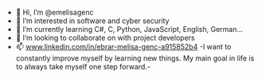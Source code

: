- 👋 Hi, I’m @emelisagenc
- 👀 I’m interested in software and cyber security
- 🌱 I’m currently learning C#, C, Python, JavaScript, English, German...
- 💞️ I’m looking to collaborate on with project developers
- 📫 www.linkedin.com/in/ebrar-melisa-genç-a915852b4
-I want to constantly improve myself by learning new things. My main goal in life is to always take myself one step forward.-

<!---
emelisagenc/emelisagenc is a ✨ special ✨ repository because its `README.md` (this file) appears on your GitHub profile.
You can click the Preview link to take a look at your changes.
--->
